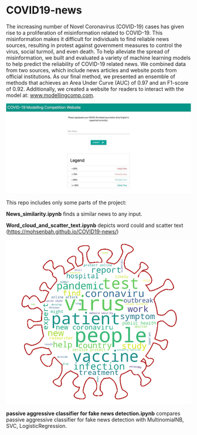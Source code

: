 # COVID19-news

The increasing number of Novel Coronavirus (COVID-19) cases has given rise to a proliferation of misinformation related to COVID-19. This misinformation makes it difficult for individuals to find reliable news sources, resulting in protest against government measures to control the virus, social turmoil, and even death. To help alleviate the spread of misinformation, we built and evaluated a variety of machine learning models to help predict the reliability of COVID-19 related news. We combined data from two sources, which include news articles and website posts from official institutions. As our final method, we presented an ensemble of methods that achieves an Area Under Curve (AUC) of 0.97 and an F1-score of 0.92. Additionally, we created a website for readers to interact with the model at: www.modellingcomp.com.

<img src="Images/1.png" width="550px">

This repo includes only some parts of the project:

**News_similarity.ipynb** finds a similar news to any input.

**Word_cloud_and_scatter_text.ipynb** depicts word could and scatter text (https://mohsenbah.github.io/COVID19-news/) 

<img src="Images/2.png" width="550px">

**passive aggressive classifier for fake news detection.ipynb** compares passive aggressive classifier for fake news detection with MultinomialNB, SVC, LogisticRegression.
